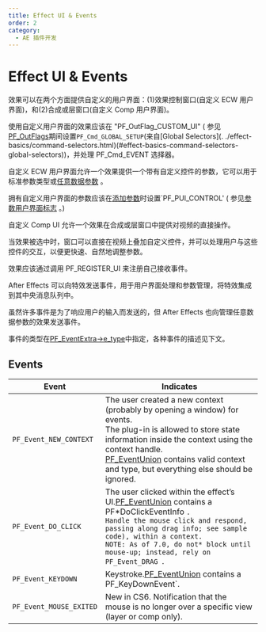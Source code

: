 ```yaml
---
title: Effect UI & Events
order: 2
category:
  - AE 插件开发
---
```


# Effect UI & Events

效果可以在两个方面提供自定义的用户界面：(1)效果控制窗口(自定义 ECW 用户界面)，和(2)合成或层窗口(自定义 Comp 用户界面)。

使用自定义用户界面的效果应该在 "PF_OutFlag_CUSTOM_UI" ( 参见[PF_OutFlags](../effect-basics/PF_OutData.html)期间设置`PF_Cmd_GLOBAL_SETUP`(来自[Global Selectors](. ./effect-basics/command-selectors.html)(#effect-basics-command-selectors-global-selectors))，并处理 PF_Cmd_EVENT 选择器。

自定义 ECW 用户界面允许一个效果提供一个带有自定义控件的参数，它可以用于标准参数类型或[任意数据参数](../effect-details/arbitrary-data-parameters.html) 。

拥有自定义用户界面的参数应该在[添加参数](../effect-details/interaction-callback-functions.html)时设置`PF_PUI_CONTROL' ( 参见[参数用户界面标志](../effect-basics/PF_ParamDef.html) 。)

自定义 Comp UI 允许一个效果在合成或层窗口中提供对视频的直接操作。

当效果被选中时，窗口可以直接在视频上叠加自定义控件，并可以处理用户与这些控件的交互，以便更快速、自然地调整参数。

效果应该通过调用 PF_REGISTER_UI 来注册自己接收事件。

After Effects 可以向特效发送事件，用于用户界面处理和参数管理，将特效集成到其中央消息队列中。

虽然许多事件是为了响应用户的输入而发送的，但 After Effects 也向管理任意数据参数的效果发送事件。

事件的类型在[PF_EventExtra-&gt;e_type](PF_EventExtra.html)中指定，各种事件的描述见下文。

## Events

| **Event**               | **Indicates**                                                                                                                                                                                                                                                                                                                                                                                       |
| ----------------------- | --------------------------------------------------------------------------------------------------------------------------------------------------------------------------------------------------------------------------------------------------------------------------------------------------------------------------------------------------------------------------------------------------- |
| `PF_Event_NEW_CONTEXT ` | The user created a new context (probably by opening a window) for events.<br />The plug-in is allowed to store state information inside the context using the context handle.<br />[PF_EventUnion](../effect-ui-events/PF_EventUnion.html) contains valid context and type, but everything else should be ignored.                  |
| `PF_Event_DO_CLICK `    | The user clicked within the effect’s UI.[PF_EventUnion](../effect-ui-events/PF_EventUnion.html) contains a PF*DoClickEventInfo `.`<br />`Handle the mouse click and respond, passing along drag info; see sample code), within a context.`<br />`NOTE: As of 7.0, do not* block until mouse-up; instead, rely on PF_Event_DRAG `. |
| `PF_Event_KEYDOWN `     | Keystroke.[PF_EventUnion](../effect-ui-events/PF_EventUnion.html) contains a PF_KeyDownEvent`.                                                                                                                                                                                                                                      |
| `PF_Event_MOUSE_EXITED` | New in CS6. Notification that the mouse is no longer over a specific view (layer or comp only).                                                                                                                                                                                                                                                                                                     |
